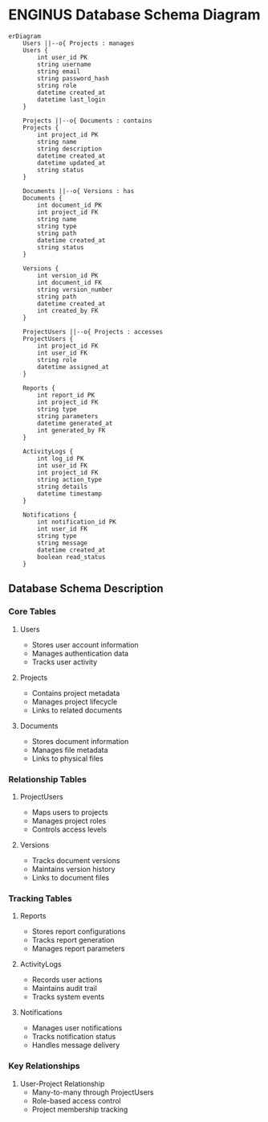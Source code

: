 # ENGINUS Database Schema Diagram

```mermaid
erDiagram
    Users ||--o{ Projects : manages
    Users {
        int user_id PK
        string username
        string email
        string password_hash
        string role
        datetime created_at
        datetime last_login
    }

    Projects ||--o{ Documents : contains
    Projects {
        int project_id PK
        string name
        string description
        datetime created_at
        datetime updated_at
        string status
    }

    Documents ||--o{ Versions : has
    Documents {
        int document_id PK
        int project_id FK
        string name
        string type
        string path
        datetime created_at
        string status
    }

    Versions {
        int version_id PK
        int document_id FK
        string version_number
        string path
        datetime created_at
        int created_by FK
    }

    ProjectUsers ||--o{ Projects : accesses
    ProjectUsers {
        int project_id FK
        int user_id FK
        string role
        datetime assigned_at
    }

    Reports {
        int report_id PK
        int project_id FK
        string type
        string parameters
        datetime generated_at
        int generated_by FK
    }

    ActivityLogs {
        int log_id PK
        int user_id FK
        int project_id FK
        string action_type
        string details
        datetime timestamp
    }

    Notifications {
        int notification_id PK
        int user_id FK
        string type
        string message
        datetime created_at
        boolean read_status
    }
```

## Database Schema Description

### Core Tables

1. Users
   - Stores user account information
   - Manages authentication data
   - Tracks user activity

2. Projects
   - Contains project metadata
   - Manages project lifecycle
   - Links to related documents

3. Documents
   - Stores document information
   - Manages file metadata
   - Links to physical files

### Relationship Tables

1. ProjectUsers
   - Maps users to projects
   - Manages project roles
   - Controls access levels

2. Versions
   - Tracks document versions
   - Maintains version history
   - Links to document files

### Tracking Tables

1. Reports
   - Stores report configurations
   - Tracks report generation
   - Manages report parameters

2. ActivityLogs
   - Records user actions
   - Maintains audit trail
   - Tracks system events

3. Notifications
   - Manages user notifications
   - Tracks notification status
   - Handles message delivery

### Key Relationships

1. User-Project Relationship
   - Many-to-many through ProjectUsers
   - Role-based access control
   - Project membership tracking
